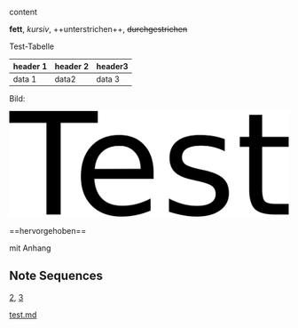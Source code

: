 content

**fett**, *kursiv*, ++unterstrichen++, ~~durchgestrichen~~

Test-Tabelle

| header 1 | header 2 | header3 |
| --- | --- | --- |
| data 1  | data2  | data 3 |

Bild:

![test.png](test.png)

==hervorgehoben==

mit Anhang


## Note Sequences

[2](Zettel%202.md), [3](Zettel3.md)


[test.md](test.md)
